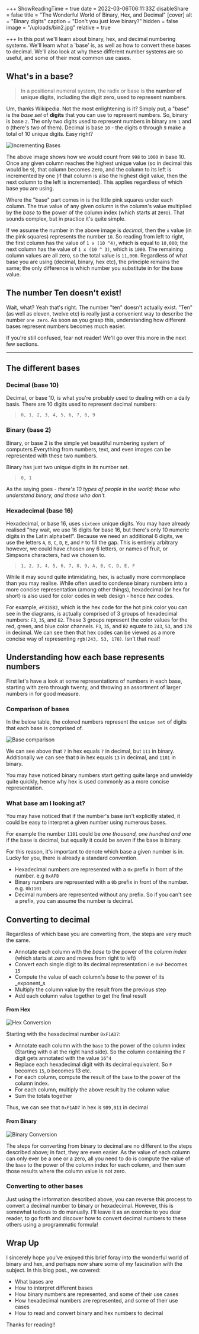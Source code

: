+++
ShowReadingTime = true
date = 2022-03-06T06:11:33Z
disableShare = false
title = "The Wonderful World of Binary, Hex, and Decimal"
[cover]
alt = "Binary digits"
caption = "Don't you just love binary?"
hidden = false
image = "/uploads/bin2.jpg"
relative = true

+++
In this post we'll learn about binary, hex, and decimal numbering systems. We'll learn what a 'base' is, as well as how to convert these bases to decimal. We'll also look at why these different number systems are so useful, and some of their most common use cases.

## What's in a base?

> In a positional numeral system, the radix or base is **the number of unique digits, including the digit zero, used to represent numbers**.

Um, thanks Wikipedia. Not the most enlightening is it? Simply put, a "base" is the _base set_ of **digits** that you can use to represent numbers. So, binary is base `2`. The only two digits used to represent numbers in binary are `1` and `0` (there's _two_ of them). Decimal is base `10` - the digits `0` through `9` make a total of 10 unique digits. Easy right?

![Incrementing Bases](/uploads/incrementing-bases.png#center)

The above image shows how we would count from `998` to `1000` in base 10. Once any given column reaches the highest unique value (so in decimal this would be `9`), that column becomes zero, and the column to its left is incremented by one (if that column is also the highest digit value, then the next column to the left is incremented). This applies regardless of which base you are using.

Where the "base" part comes in is the little pink squares under each column.  The true value of any given column is the column's value multiplied by the _base_ to the power of the column index (which starts at zero). That sounds complex, but in practice it's quite simple.

If we assume the number in the above image is _decimal_, then the `x` value (in the pink squares) represents the number `10`. So reading from left to right, the first column has the value of `1 x (10 ^4)`, which is equal to `10,000`; the next column has the value of `1 x (10 ^ 3)`, which is `1000`.  The remaining column values are all zero, so the total value is `11,000`. Regardless of what base you are using (decimal, binary, hex etc), the principle remains the same; the only difference is which number you substitute in for the base value.

## The number Ten doesn't exist!

Wait, what? Yeah that's right. The number "ten" doesn't actually exist.  "Ten" (as well as eleven, twelve etc) is really just a convenient way to describe the number `one zero`.  As soon as you grasp this, understanding how different bases represent numbers becomes much easier.

If you're still confused, fear not reader! We'll go over this more in the next few sections.

***

## The different bases

### Decimal (base 10)

Decimal, or base 10, is what you're probably used to dealing with on a daily basis. There are 10 digits used to represent decimal numbers:

> `0, 1, 2, 3, 4, 5, 6, 7, 8, 9`

### Binary (base 2)

Binary, or base 2 is the simple yet beautiful numbering system of computers.Everything from numbers, text, and even images can be represented with these two numbers.

Binary has just two unique digits in its number set.

> `0, 1`

As the saying goes - _there's 10 types of people in the world; those who understand binary, and those who don't._

### Hexadecimal (base 16)

Hexadecimal, or base 16, uses `sixteen` unique digits. You may have already realised "hey wait, we use 16 digits for base 16, but there's only 10 numeric digits in the Latin alphabet!". Because we need an additional 6 digits, we use the letters `A`, `B`, `C`, `D`, `E`, and `F` to fill the gap.  This is entirely arbitrary however, we could have chosen any 6 letters, or names of fruit, or Simpsons characters, had we chosen to.

> `1, 2, 3, 4, 5, 6, 7, 8, 9, A, B, C, D, E, F`

While it may sound quite intimidating, hex, is actually more commonplace than you may realise.  While often used to condense binary numbers into a more concise representation (among other things), hexadecimal (or hex for short) is also used for color codes in web design - hence _hex_ codes.

For example, `#F335B2`, which is the hex code for the hot pink color you can see in the diagrams, is actually comprised of 3 groups of hexadecimal numbers: `F3`, `35`, and `B2`. These 3 groups represent the color values for the red, green, and blue color channels. `F3`, `35`, and `B2` equate to `243`, `53`, and `178` in decimal.  We can see then that hex codes can be viewed as a more concise way of representing `rgb(243, 53, 178)`. Isn't that neat!

## Understanding how each base represents numbers

First let's have a look at some representations of numbers in each base, starting with zero through twenty, and throwing an assortment of larger numbers in for good measure.

### Comparison of bases

In the below table, the colored numbers represent the `unique set` of digits that each base is comprised of.

![Base comparison](/uploads/comparison.png#center)

We can see above that `7` in hex equals `7` in decimal, but `111` in binary.  Additionally we can see that `D` in hex equals `13` in decimal, and `1101` in binary.

You may have noticed binary numbers start getting quite large and unwieldy quite quickly, hence why hex is used commonly as a more concise representation.

### What base am I looking at?

You may have noticed that if the number's base isn't explicitly stated, it could be easy to interpret a given number using numerous bases.

For example the number `1101` could be _one thousand, one hundred and one_ if the base is decimal, but equally it could be _seven_ if the base is binary.

For this reason, it's important to denote which base a given number is in. Lucky for you, there is already a standard convention.

* Hexadecimal numbers are represented with a `0x` prefix in front of the number. e.g `0xAF8`
* Binary numbers are represented with a `0b` prefix in front of the number. e.g. `0b1101`
* Decimal numbers are represented without any prefix. So if you can't see a prefix, you can assume the number is decimal.

## Converting to decimal

Regardless of which base you are converting from, the steps are very much the same.

* Annotate each column with the _base_ to the power of the _column index_ (which starts at zero and moves from right to left)
* Convert each single digit to its decimal representation i.e `0xF` becomes `15`
* Compute the value of each column's _base_ to the power of its _exponent_s
* Multiply the column value by the result from the previous step
* Add each column value together to get the final result

#### From Hex

![Hex Conversion](/uploads/hex-conversion.png)

Starting with the hexadecimal number `0xF1AD7`:

* Annotate each column with the `base` to the power of the column index (Starting with `0` at the right hand side). So the column containing the `F` digit gets annotated with the value `16^4`
* Replace each hexadecimal digit with its decimal equivalent. So `F` becomes `15`, `D` becomes 13 etc.
* For each column, compute the result of the `base` to the power of the column index.
* For each column, multiply the above result by the column value
* Sum the totals together

Thus, we can see that `0xF1AD7` in hex is `989,911` in decimal

#### From Binary

![Binary Conversion](/uploads/binary-conversion.png)

The steps for converting from binary to decimal are no different to the steps described above; in fact, they are even easier. As the value of each column can only ever be a one or a zero, all you need to do is compute the value of the `base` to the power of the column index for each column, and then sum those results where the column value is not zero.

### Converting to other bases

Just using the information described above, you can reverse this process to convert a decimal number to binary or hexadecimal.  However, this is somewhat tedious to do manually.  I'll leave it as an exercise to you dear reader, to go forth and discover how to convert decimal numbers to these others using a programmatic formula!

## Wrap Up

I sincerely hope you've enjoyed this brief foray into the wonderful world of binary and hex, and perhaps now share some of my fascination with the subject. In this blog post., we covered:

* What bases are
* How to interpret different bases
* How binary numbers are represented, and some of their use cases
* How hexadecimal numbers are represented, and some of their use cases
* How to read and convert binary and hex numbers to decimal

Thanks for reading!!
